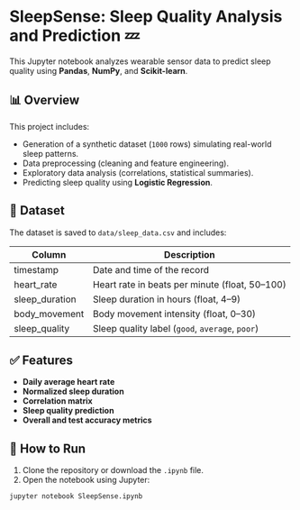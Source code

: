 # SleepSense: Sleep Quality Analysis and Prediction 💤

This Jupyter notebook analyzes wearable sensor data to predict sleep quality using **Pandas**, **NumPy**, and **Scikit-learn**.

## 📊 Overview

This project includes:
- Generation of a synthetic dataset (`1000` rows) simulating real-world sleep patterns.
- Data preprocessing (cleaning and feature engineering).
- Exploratory data analysis (correlations, statistical summaries).
- Predicting sleep quality using **Logistic Regression**.

## 📁 Dataset

The dataset is saved to `data/sleep_data.csv` and includes:

| Column          | Description                                         |
|-----------------|-----------------------------------------------------|
| timestamp       | Date and time of the record                         |
| heart_rate      | Heart rate in beats per minute (float, 50–100)      |
| sleep_duration  | Sleep duration in hours (float, 4–9)                |
| body_movement   | Body movement intensity (float, 0–30)               |
| sleep_quality   | Sleep quality label (`good`, `average`, `poor`)     |

## ✅ Features

- **Daily average heart rate**
- **Normalized sleep duration**
- **Correlation matrix**
- **Sleep quality prediction**
- **Overall and test accuracy metrics**

## 🚀 How to Run

1. Clone the repository or download the `.ipynb` file.
2. Open the notebook using Jupyter:

```bash
jupyter notebook SleepSense.ipynb
